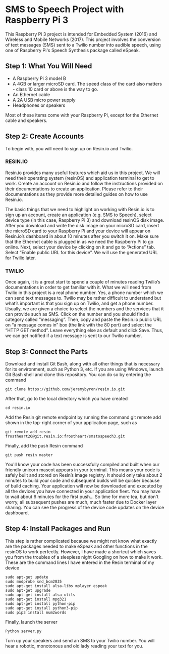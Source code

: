 # SMS to Speech Project with Raspberry Pi 3

This Raspberry Pi 3 project is intended for Embedded System (2016) and Wireless and Mobile Networks (2017). This project involves the conversion of text messages (SMS) sent to a Twilio number into audible speech, using one of Raspberry Pi's Speech Synthesis package called eSpeak.

## Step 1: What You Will Need

- A Raspberry Pi 3 model B
- A 4GB or larger microSD card. The speed class of the card also matters - class 10 card or above is the way to go.
- An Ethernet cable
- A 2A USB micro power supply
- Headphones or speakers

Most of these items come with your Raspberry Pi, except for the Ethernet cable and speakers.


## Step 2: Create Accounts

To begin with, you will need to sign up on Resin.io and Twilio.


### RESIN.IO

Resin.io provides many useful features which aid us in this project. We will need their operating system (resinOS) and application terminal to get to work. Create an account on Resin.io and follow the instructions provided on their documentations to create an application. Please refer to their documentations as they provide more detailed guides on how to use Resin.io.

The basic things that we need to highlight on working with Resin.io is to sign up an account, create an application (e.g. SMS to Speech), select device type (in this case, Raspberry Pi 3) and download resinOS disk image. After you download and write the disk image on your microSD card, insert the microSD card to your Raspberry Pi and your device will appear on Resin.io’s dashboard in about 10 minutes after you switch it on. Make sure that the Ethernet cable is plugged in as we need the Raspberry Pi to go online. Next, select your device by clicking on it and go to “Actions” tab. Select “Enable public URL for this device”. We will use the generated URL for Twilio later.

### TWILIO

Once again, it is a great start to spend a couple of minutes reading Twilio’s documentations in order to get familiar with it. What we will need from Twilio in this project is a real phone number. Yes, a phone number which we can send text messages to. Twilio may be rather difficult to understand but what’s important is that you sign up on Twilio, and get a phone number. Usually, we are given a choice to select the numbers and the services that it can provide such as SMS.
Click on the number and you should find a category called “messaging”. Then, copy and paste the Resin.io public URL on “a message comes in” box (the link with the 80 port) and select the “HTTP GET method”. Leave everything else as default and click Save. Thus, we can get notified if a text message is sent to our Twilio number.

## Step 3: Connect the Parts

Download and install Git Bash, along with all other things that is necessary for its environment, such as Python 3, etc. If you are using Windows, launch Git Bash shell and clone this repository. You can do so by entering the command

```
git clone https://github.com/jeremybyron/resin.io.git
```

After that, go to the local directory which you have created

```
cd resin.io
```

Add the Resin git remote endpoint by running the command git remote add shown in the top-right corner of your application page, such as

```
git remote add resin frostheart26@git.resin.io:frostheart/smstospeech3.git
```

Finally, add the push Resin command

```
git push resin master
```

You'll know your code has been successfully compiled and built when our friendly unicorn mascot appears in your terminal. This means your code is safely built and stored on Resin’s image registry. It should only take about 2 minutes to build your code and subsequent builds will be quicker because of build caching. Your application will now be downloaded and executed by all the devices you have connected in your application fleet. You may have to wait about 6 minutes for the first push... So time for more tea, but don't worry, all subsequent pushes are much, much faster due to Docker layer sharing. You can see the progress of the device code updates on the device dashboard.

## Step 4: Install Packages and Run

This step is rather complicated because we might not know what exactly are the packages needed to make eSpeak and other functions in the resinOS to work perfectly. However, I have made a shortcut which saves you from the troubles of a sleepless night Googling on how to make it work. These are the command lines I have entered in the Resin terminal of my device

```
sudo apt-get update
sudo modprobe snd_bcm2835
sudo apt-get install alsa-libs mplayer espeak
sudo apt-get upgrade
sudo apt-get install alsa-utils
sudo apt-get install mpg321
sudo apt-get install python-pip
sudo apt-get install python3-pip
sudo pip3 install num2words
```

Finally, launch the server

```
Python server.py
```

Turn up your speakers and send an SMS to your Twilio number. You will hear a robotic, monotonous and old lady reading your text for you.






